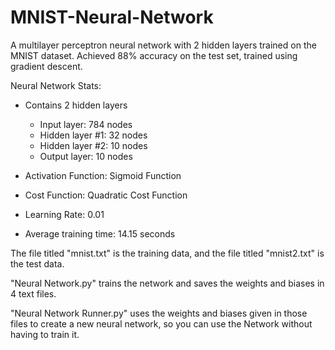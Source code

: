 # MNIST-Neural-Network

A multilayer perceptron neural network with 2 hidden layers trained on the MNIST dataset. Achieved 88% accuracy on the test set, trained using gradient descent.

Neural Network Stats:
 - Contains 2 hidden layers
    - Input layer: 784 nodes
    - Hidden layer #1: 32 nodes
    - Hidden layer #2: 10 nodes
    - Output layer: 10 nodes
  
 - Activation Function: Sigmoid Function
 
 - Cost Function: Quadratic Cost Function

 - Learning Rate: 0.01

 - Average training time: 14.15 seconds

The file titled "mnist.txt" is the training data, and the file titled "mnist2.txt" is the test data.

"Neural Network.py" trains the network and saves the weights and biases in 4 text files.

"Neural Network Runner.py" uses the weights and biases given in those files to create a new neural network, so you can use the Network without having to train it.
